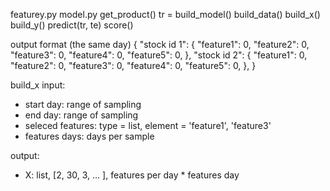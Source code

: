 featurey.py
model.py
  get_product()
  tr = build_model()
    build_data()
      build_x()
      build_y()
  predict(tr, te)
  score()


output format (the same day)
{
    "stock id 1": {
        "feature1": 0,
        "feature2": 0,
        "feature3": 0,
        "feature4": 0,
        "feature5": 0,
    },
    "stock id 2": {
        "feature1": 0,
        "feature2": 0,
        "feature3": 0,
        "feature4": 0,
        "feature5": 0,
    },
}

build_x
input: 
- start day: range of sampling
- end day: range of sampling
- seleced features: type = list, element = 'feature1', 'feature3'
- features days: days per sample

output:
- X: list, [2, 30, 3, ... ], features per day * features day 
